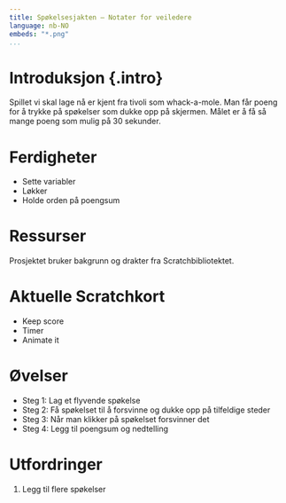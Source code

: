 ```yaml
---
title: Spøkelsesjakten — Notater for veiledere
language: nb-NO
embeds: "*.png"
...
```


# Introduksjon {.intro}
Spillet vi skal lage nå er kjent fra tivoli som whack-a-mole. Man får poeng for å trykke på spøkelser som dukke opp på skjermen. Målet er å få så mange poeng som mulig på 30 sekunder.

# Ferdigheter
* Sette variabler
* Løkker
* Holde orden på poengsum

# Ressurser
Prosjektet bruker bakgrunn og drakter fra Scratchbibliotektet.

# Aktuelle Scratchkort
* Keep score 
* Timer 
* Animate it

# Øvelser
* Steg 1: Lag et flyvende spøkelse
* Steg 2: Få spøkelset til å forsvinne og dukke opp på tilfeldige steder
* Steg 3: Når man klikker på spøkelset forsvinner det
* Steg 4: Legg til poengsum og nedtelling

# Utfordringer
1. Legg til flere spøkelser


